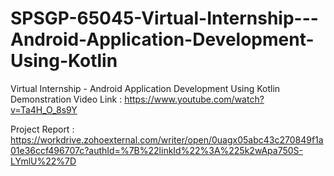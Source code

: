 # SPSGP-65045-Virtual-Internship---Android-Application-Development-Using-Kotlin
Virtual Internship - Android Application Development Using Kotlin
Demonstration Video Link : https://www.youtube.com/watch?v=Ta4H_O_8s9Y

Project Report : https://workdrive.zohoexternal.com/writer/open/0uagx05abc43c270849f1a01e36ccf496707c?authId=%7B%22linkId%22%3A%225k2wApa750S-LYmlU%22%7D
